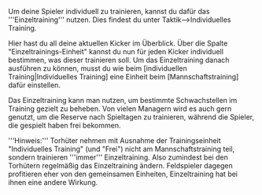 Um deine Spieler individuell zu trainieren, kannst du dafür das '''Einzeltraining''' nutzen. Dies findest du unter Taktik-->Individuelles Training.

Hier hast du all deine aktuellen Kicker im Überblick. Über die Spalte "Einzeltrainings-Einheit" kannst du nun für jeden Kicker individuell bestimmen, was dieser trainieren soll. Um das Einzeltraining danach ausführen zu können, musst du wie beim [individuellen Training|Individuelles Training] eine Einheit beim [Mannschaftstraining] dafür einstellen.

Das Einzeltraining kann man nutzen, um bestimmte Schwachstellen im Training gezielt zu beheben. Von vielen Managern wird es auch gern genutzt, um die Reserve nach Spieltagen zu trainieren, während die Spieler, die gespielt haben frei bekommen.

'''Hinweis:''' Torhüter nehmen mit Ausnahme der Trainingseinheit "Individuelles Training" (und "Frei") nicht am Mannschaftstraining teil, sondern trainieren '''immer''' Einzeltraining. Also zumindest bei den Torhütern regelmäßig das Einzeltraining ändern. Feldspieler dagegen profitieren eher von den gemeinsamen Einheiten, Einzeltraining hat bei ihnen eine andere Wirkung.
